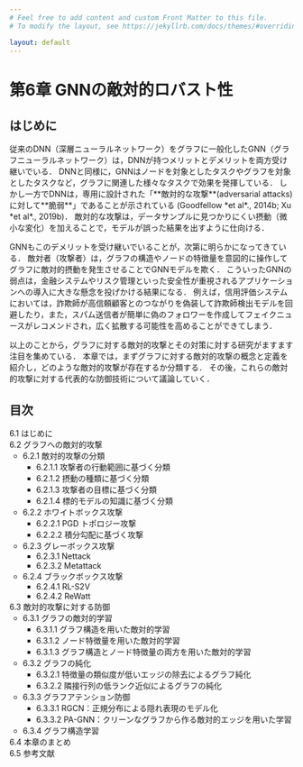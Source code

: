 ```yaml
---
# Feel free to add content and custom Front Matter to this file.
# To modify the layout, see https://jekyllrb.com/docs/themes/#overriding-theme-defaults

layout: default
---
```

<h1>第6章 GNNの敵対的ロバスト性</h1>

<h2>はじめに</h2>
従来のDNN（深層ニューラルネットワーク）をグラフに一般化したGNN（グラフニューラルネットワーク）は，DNNが持つメリットとデメリットを両方受け継いでいる． DNNと同様に，GNNはノードを対象としたタスクやグラフを対象としたタスクなど，グラフに関連した様々なタスクで効果を発揮している． しかし一方でDNNは，専用に設計された「**敵対的な攻撃**(adversarial attacks)に対して**脆弱**」であることが示されている (Goodfellow *et al*., 2014b; Xu *et al*., 2019b)． 敵対的な攻撃は，データサンプルに見つかりにくい摂動（微小な変化）を加えることで，モデルが誤った結果を出すように仕向ける．

GNNもこのデメリットを受け継いでいることが，次第に明らかになってきている． 敵対者（攻撃者）は，グラフの構造やノードの特徴量を意図的に操作してグラフに敵対的摂動を発生させることでGNNモデルを欺く． こういったGNNの弱点は，金融システムやリスク管理といった安全性が重視されるアプリケーションへの導入に大きな懸念を投げかける結果になる． 例えば，信用評価システムにおいては，詐欺師が高信頼顧客とのつながりを偽装して詐欺師検出モデルを回避したり，また，スパム送信者が簡単に偽のフォロワーを作成してフェイクニュースがレコメンドされ，広く拡散する可能性を高めることができてしまう．

以上のことから，グラフに対する敵対的攻撃とその対策に対する研究がますます注目を集めている． 本章では，まずグラフに対する敵対的攻撃の概念と定義を紹介し，どのような敵対的攻撃が存在するか分類する． その後，これらの敵対的攻撃に対する代表的な防御技術について議論していく．

<h2>目次</h2>
<ul style="list-style-type: none; padding-left:0;">
  <li>6.1 はじめに</li>
  <li>6.2 グラフへの敵対的攻撃
    <ul>
      <li>6.2.1 敵対的攻撃の分類
        <ul>
          <li>6.2.1.1 攻撃者の行動範囲に基づく分類</li>
          <li>6.2.1.2 摂動の種類に基づく分類</li>
          <li>6.2.1.3 攻撃者の目標に基づく分類</li>
          <li>6.2.1.4 標的モデルの知識に基づく分類</li>
        </ul>
      </li>
      <li>6.2.2 ホワイトボックス攻撃
        <ul>
          <li>6.2.2.1 PGD トポロジー攻撃</li>
          <li>6.2.2.2 積分勾配に基づく攻撃</li>
        </ul>
      </li>
      <li>6.2.3 グレーボックス攻撃
        <ul>
          <li>6.2.3.1 Nettack</li>
          <li>6.2.3.2 Metattack</li>
        </ul>
      </li>
      <li>6.2.4 ブラックボックス攻撃
        <ul>
          <li>6.2.4.1 RL-S2V</li>
          <li>6.2.4.2 ReWatt</li>
        </ul>
      </li>
    </ul>
  </li>
  <li>6.3 敵対的攻撃に対する防御
    <ul>
      <li>6.3.1 グラフの敵対的学習
        <ul>
          <li>6.3.1.1 グラフ構造を用いた敵対的学習</li>
          <li>6.3.1.2 ノード特徴量を用いた敵対的学習</li>
          <li>6.3.1.3 グラフ構造とノード特徴量の両方を用いた敵対的学習</li>
        </ul>
      </li>
      <li>6.3.2 グラフの純化
        <ul>
          <li>6.3.2.1 特徴量の類似度が低いエッジの除去によるグラフ純化</li>
          <li>6.3.2.2 隣接行列の低ランク近似によるグラフの純化</li>
        </ul>
      </li>
      <li>6.3.3 グラフアテンション防御
        <ul>
          <li>6.3.3.1 RGCN：正規分布による隠れ表現のモデル化</li>
          <li>6.3.3.2 PA-GNN：クリーンなグラフから作る敵対的エッジを用いた学習</li>
        </ul>
      </li>
      <li>6.3.4 グラフ構造学習</li>
    </ul>
  </li>
  <li>6.4 本章のまとめ</li>
  <li>6.5 参考文献</li>
</ul>
